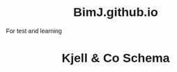 # BimJ.github.io
For test and learning

<html lang="sv">
<head>
  <meta charset="UTF-8">
  <title>Schema</title>
  <style>
    body { font-family: Arial, sans-serif; padding: 20px; }
    h1 { text-align: center; }
    table {
      border-collapse: collapse;
      width: 100%;
      margin-top: 20px;
      table-layout: fixed;
    }
    th, td {
      border: 1px solid #ccc;
      text-align: center;
      padding: 5px;
      vertical-align: middle;
    }
    th {
      background-color: #1e88e5;
      color: white;
      height: 120px;
    }
    td:first-child {
      width: 80px;
      font-weight: bold;
    }
    .chatt { background-color: #fdd835; color: black; }
    .telefon { background-color: #43a047; color: white; }
    .admin, .meta { background-color: #1e88e5; color: white; }
    .lunch { background-color: #ffe0b2; color: black; }
    .semester { background-color: #ff9800; color: black; }
    .möte { background-color: #f44336; color: white }
    .sick { background-color: #ef9a9a; color: black; }
    select, input[type="text"] {
      width: 100%;
      padding: 5px;
      font-size: 14px;
      box-sizing: border-box;
      margin-bottom: 4px;
    }
    .name-label {
      font-weight: bold;
      display: block;
      margin-top: 4px;
    }
  </style>
</head>
<body>
  <h1>Kjell & Co Schema</h1>
  <table id="schedule">
    <thead>
      <tr>
        <script>
          const names = ["Bim", "Rasmus", "Oliver", "Dennis", "Hampus", "Emil", "Kungens Kurva", "Jennifer", "Huy", "Melanie"];
          document.write('<th>Tid</th>');
          names.forEach((_, index) => {
            document.write(`
              <th>
                <input type="text" placeholder="Kommentar..." />
                <select onchange="updateNameLabel(this)">
                  <option value="">Välj namn</option>
                  ${names.map(n => `<option value="${n}">${n}</option>`).join('')}
                </select>
                <span class="name-label">Ingen vald</span>
                <select onchange="fillColumn(this, ${index + 1})">
                  <option value=""> </option>
                  <option value="Semester">🌻 Semester</option>
                  <option value="Sjuk">🤒 Sjuk</option>
                </select>
              </th>
            `);
          });
        </script>
      </tr>
    </thead>
    <tbody>
      <!-- Rader genereras med JavaScript -->
    </tbody>
  </table>

  <script>
    const tasks = [
      { label: "", icon: "" },
      { label: "Chatt", icon: "💬" },
      { label: "Telefon", icon: "📞" },
      { label: "Admin", icon: "🗂️" },
      { label: "Lunch", icon: "🍽️" },
      { label: "Meta & Trust", icon: "🛡️" },
      { label: "Möte", icon: "🗓️" },
      { label: "Semester", icon: "🌻" },
      { label: "Sjuk", icon: "🤒" }
    ];
    const colors = {
      "Chatt": "chatt",
      "Telefon": "telefon",
      "Admin": "admin",
      "Lunch": "lunch",
      "Meta & Trust": "meta",
      "Semester": "semester",
      "Möte": "möte",
      "Sjuk": "sjuk"
    };

    const tableBody = document.querySelector("#schedule tbody");

    for (let hour = 8; hour < 18; hour++) {
      const row = document.createElement("tr");
      const timeCell = document.createElement("td");
      timeCell.textContent = `${hour.toString().padStart(2, '0')}-${(hour + 1).toString().padStart(2, '0')}`;
      row.appendChild(timeCell);

      for (let i = 0; i < 10; i++) {
        const cell = document.createElement("td");
        const select = document.createElement("select");

        tasks.forEach(task => {
          const option = document.createElement("option");
          option.value = task.label;
          option.textContent = task.icon + " " + task.label;
          select.appendChild(option);
        });

        select.addEventListener("change", () => {
          select.className = colors[select.value] || "";
        });

        cell.appendChild(select);
        row.appendChild(cell);
      }

      tableBody.appendChild(row);
    }

    function fillColumn(dropdown, colIndex) {
      const value = dropdown.value;
      const selects = tableBody.querySelectorAll(`tr td:nth-child(${colIndex + 1}) select`);
      selects.forEach(select => {
        select.value = value;
        select.className = colors[value] || "";
      });
    }

    function updateNameLabel(select) {
      const label = select.parentElement.querySelector(".name-label");
      label.textContent = select.value || "Ingen vald";
    }
  </script>
</body>
</html>
